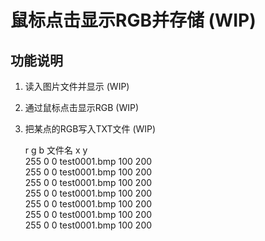 # 鼠标点击显示RGB并存储 (WIP)

## 功能说明

1. 读入图片文件并显示 (WIP)
2. 通过鼠标点击显示RGB (WIP)
3. 把某点的RGB写入TXT文件 (WIP)
	
	r   g b 文件名        x   y  
	255 0 0 test0001.bmp 100 200  
	255 0 0 test0001.bmp 100 200  
	255 0 0 test0001.bmp 100 200  
	255 0 0 test0001.bmp 100 200  
	255 0 0 test0001.bmp 100 200  
	255 0 0 test0001.bmp 100 200  
	255 0 0 test0001.bmp 100 200  